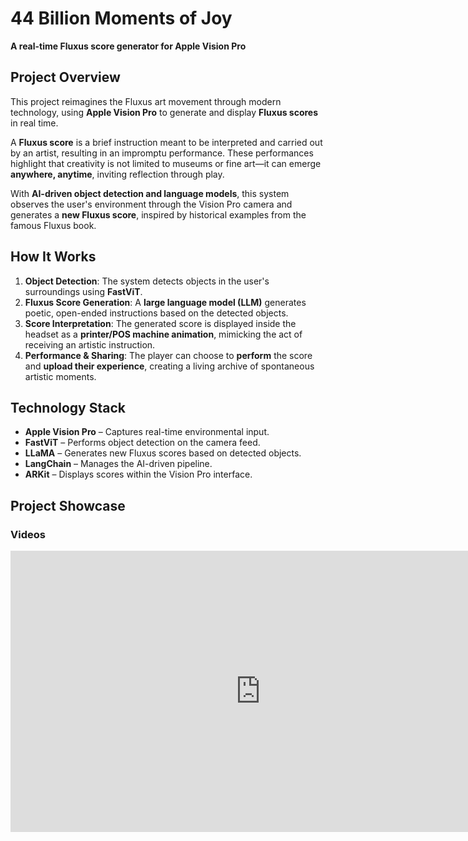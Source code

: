 # **44 Billion Moments of Joy**

**A real-time Fluxus score generator for Apple Vision Pro**

## **Project Overview**
This project reimagines the Fluxus art movement through modern technology, using **Apple Vision Pro** to generate and display **Fluxus scores** in real time.

A **Fluxus score** is a brief instruction meant to be interpreted and carried out by an artist, resulting in an impromptu performance. These performances highlight that creativity is not limited to museums or fine art—it can emerge **anywhere, anytime**, inviting reflection through play.

With **AI-driven object detection and language models**, this system observes the user's environment through the Vision Pro camera and generates a **new Fluxus score**, inspired by historical examples from the famous Fluxus book.

## **How It Works**
1. **Object Detection**: The system detects objects in the user's surroundings using **FastViT**.
2. **Fluxus Score Generation**: A **large language model (LLM)** generates poetic, open-ended instructions based on the detected objects.
3. **Score Interpretation**: The generated score is displayed inside the headset as a **printer/POS machine animation**, mimicking the act of receiving an artistic instruction.
4. **Performance & Sharing**: The player can choose to **perform** the score and **upload their experience**, creating a living archive of spontaneous artistic moments.

## **Technology Stack**
- **Apple Vision Pro** – Captures real-time environmental input.
- **FastViT** – Performs object detection on the camera feed.
- **LLaMA** – Generates new Fluxus scores based on detected objects.
- **LangChain** – Manages the AI-driven pipeline.
- **ARKit** – Displays scores within the Vision Pro interface.

## **Project Showcase**
### Videos
<iframe width="800" height="450" src="https://www.youtube.com/embed/XGy7Wgfyjng" frameborder="0" allowfullscreen>
<iframe width="800" height="450" src="https://www.youtube.com/embed/nOKK4MIoMmY" frameborder="0" allowfullscreen>
<iframe width="800" height="450" src="https://www.youtube.com/embed/N2HGQNHiEk0" frameborder="0" allowfullscreen>

## **Try It Out**
Coming soon! Stay tuned for updates.

